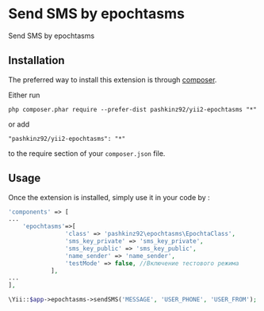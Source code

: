Send SMS by epochtasms
======================
Send SMS by epochtasms

Installation
------------

The preferred way to install this extension is through [composer](http://getcomposer.org/download/).

Either run

```
php composer.phar require --prefer-dist pashkinz92/yii2-epochtasms "*"
```

or add

```
"pashkinz92/yii2-epochtasms": "*"
```

to the require section of your `composer.json` file.


Usage
-----

Once the extension is installed, simply use it in your code by  :

```php
'components' => [
...
    'epochtasms'=>[
                'class' => 'pashkinz92\epochtasms\EpochtaClass',
                'sms_key_private' => 'sms_key_private',
                'sms_key_public' => 'sms_key_public',
                'name_sender' => 'name_sender',
                'testMode' => false, //Включение тестового режима
            ],
...
],
```

```php
\Yii::$app->epochtasms->sendSMS('MESSAGE', 'USER_PHONE', 'USER_FROM'); 
```